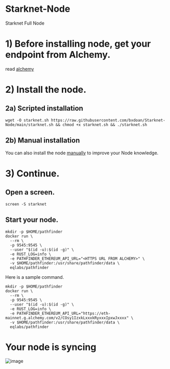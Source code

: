 # Starknet-Node
Starknet Full Node


# 1) Before installing node, get your endpoint from Alchemy.

read [alchemy](https://raw.githubusercontent.com/bxdoan/Startnet-Node/main/alchemy.md)

# 2) Install the node.

## 2a) Scripted installation

``` 
wget -O starknet.sh https://raw.githubusercontent.com/bxdoan/Starknet-Node/main/starknet.sh && chmod +x starknet.sh && ./starknet.sh
```


## 2b) Manual installation

You can also install the node [manually](https://github.com/bxdoan/Stark-Node/blob/main/Starknet_manual.md) to improve your Node knowledge.

# 3) Continue.

## Open a screen.

```
screen -S starknet
```

## Start your node.

```
mkdir -p $HOME/pathfinder
docker run \
  --rm \
  -p 9545:9545 \
  --user "$(id -u):$(id -g)" \
  -e RUST_LOG=info \
  -e PATHFINDER_ETHEREUM_API_URL="<HTTPS URL FROM ALCHEMY>" \
  -v $HOME/pathfinder:/usr/share/pathfinder/data \
  eqlabs/pathfinder
```

Here is a sample command.

```
mkdir -p $HOME/pathfinder
docker run \
  --rm \
  -p 9545:9545 \
  --user "$(id -u):$(id -g)" \
  -e RUST_LOG=info \
  -e PATHFINDER_ETHEREUM_API_URL="https://eth-mainnet.g.alchemy.com/v2/COsy1IzxkLxxxkRyxxxIpxwJxxxx" \
  -v $HOME/pathfinder:/usr/share/pathfinder/data \
  eqlabs/pathfinder
```

# Your node is syncing

![image](https://user-images.githubusercontent.com/101462877/204108544-bdf4ab06-18cb-4246-bec8-2f17909d8691.png)


